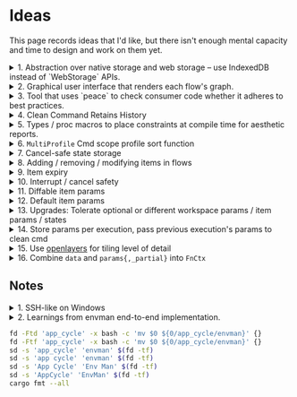# Ideas

This page records ideas that I'd like, but there isn't enough mental capacity and time to design and work on them yet.

<details>
<summary>1. Abstraction over native storage and web storage &ndash; use IndexedDB instead of `WebStorage` APIs.</summary>
<div>
</div>
</details>

<details>
<summary>2. Graphical user interface that renders each flow's graph.</summary>
<div>

1. Each item is a node.
2. User can select which nodes to run &ndash; these may be a subset of the flow.
3. User can select beginning and ending nodes &ndash; and these can be in reverse order.

    <!--  -->

**Note:** Graphviz is compiled to WASM and published by [hpcc-systems/hpcc-js-wasm](https://github.com/hpcc-systems/hpcc-js-wasm). May be able to use that to render.

[graphviz-visual-editor](https://github.com/magjac/graphviz-visual-editor) is a library that allows basic editing of a graphviz graph. It's not yet developed to a point that is intuitive for users.

</div>
</details>

<details>
<summary>3. Tool that uses `peace` to check consumer code whether it adheres to best practices.</summary>
<div>
</div>
</details>
<details>
<summary>4. Clean Command Retains History</summary>
<div>

End users may want to see what was previously deployed.

If we retain a `${profile}/.history` directory with all previous execution information, it allows:

* Re-attempting clean up.
* Reporting on what was cleaned up.
* Computing costs of all executions

Perhaps we should make the API be, on `visit`, return a list of identifiers for things to clean up.

</div>
</details>
<details>
<summary>5. Types / proc macros to place constraints at compile time for aesthetic reports.</summary>
<div>

* short summary sentences
* 2 ~ 3 sentence paragraphs / word limit


```rust
/// An ID
#[derive(Clone, Debug, PartialEq, Eq)]
pub struct Id<'s>(Cow<'s, str>);

/// Single line description, hard limit of 200 characters.
#[derive(Clone, Debug, PartialEq, Eq)]
pub struct DescShort<'s>(Cow<'s, str>);
```

</div>
</details>
<details>
<summary>6. <code>MultiProfile</code> Cmd scope profile sort function</summary>
<div>

Users may want to sort profiles in the profile directory differently to their alphabetical / lexicographical sorting.

This may be dependent on profile params &ndash; sort env based on env type, last execution time &ndash; profile history.

</div>
</details>

<details>
<summary>7. Cancel-safe state storage</summary>
<div>

When an item ensure does multiple writes, there is a possibility of not all of those writes occur during execution:

* user interrupts the execution.
* internet connection drops.
* machine loses power.

In the last case, we cannot safely write state to disk, so a `StateCurrent` discover is needed to bring `StatesSaved` up to date. However, the previous two cases, it is possible for `Item`s to return `State` that has been partially ensured, without making any further outgoing calls -- i.e. infer `StatesEnsured` based on the successful writes so far.

Note that this places a burden on the `Item` implementor to return the partial state ensured (which may conflict with keeping the `State` simple), as well as make the `ApplyFns::exec` return value more complex.

The trade off may not be worthwhile.

</div>
</details>

<details>
<summary>8. Adding / removing / modifying items in flows</summary>
<div>

Implementors may add/remove/modify items in flows.

Peace needs to be designed such that these changes do not cause already-existent flows to not be loadable, i.e. when:

* `states_*.yaml` contains state for which an item no longer exists in the flow.
* `states_*.yaml` does not contain state for an item that is newly added to the flow.
* `states_*.yaml` contains state whose fields are different to a new version of an item.

    This one can be addressed by having `State` be an enum, with versioned variants.

</div>
</details>

<details>
<summary>9. Item expiry</summary>
<div>

For items that cost, it is useful to have an expiry time that causes it to be deleted.

* This would have to be supported by the service that hosts the item.
* There should be a way to notify the user of items that are about to expire.
* There should also be a way to extend the item expiry times easily.

</div>
</details>

<details>
<summary>10. Interrupt / cancel safety</summary>
<div>

The [`tokio-graceful-shutdown`] library can be used to introduce interrupt safety into item executions. This is particularly useful for write functions.

See the [`is_shutdown_requested`] method in particular.

[`tokio-graceful-shutdown`]: https://github.com/Finomnis/tokio-graceful-shutdown
[`is_shutdown_requested`]: https://docs.rs/tokio-graceful-shutdown/latest/tokio_graceful_shutdown/struct.SubsystemHandle.html#method.is_shutdown_requested

</div>
</details>

<details>
<summary>11. Diffable item params</summary>
<div>

`DiffCmd` originally was written to diff the current and desired states. However, with the second use case of "diff states between two profiles", it is also apparent that other related functionality is useful:

* Diff profile params / flow params.
* Diff item params between profiles for a given flow.

Because of diffable params, and [#94], the `Item` should likely have:

* `type Params: ItemParams + Serialize + DeserializeOwned`.
* feature gated `fn item_params_diff(..)`.

`fn item_params_diff(..)` should likely have a similar signature to `fn state_diff(..)`, whereby if one uses  `XData<'_>`, the other should as well for consistency:

* For `MultiProfileSingleFlow` commands, a diff for item params which contains a referential value (e.g. "use the `some_predecessor.ip_address()`") may(?) need information about `some_predecessor` through `Resources` / `Data`.

We should work out the design of that before settling on what `state_diff` and `item_params_diff`'s function parameters will be. See **Design Thoughts** on [#94] for how it may look like.

</div>
</details>

<details>
<summary>12. Default item params</summary>
<div>

An `Item`'s params may not necessarily be mandatory. From the `Params` type (and corresponding trait), Peace may:

* Insert default param values, if the `Item` implementor provides a default
* Still make the params required if there is no default.
* Provide a way for `ParamsSpec` for each field to be the default, or a mapping function.

</div>
</details>

<details>
<summary>13. Upgrades: Tolerate optional or different workspace params / item params / states</summary>
<div>

When new workspace params are added, or new items are added to a flow, existing `*_params.yaml`, `item_params.yaml`, and `states_*.yaml` may not contain values for those newly added params / items.

Automation software should be able to:

* Work with missing parameters.
* Work with changed parameter types.

When workspace params / items are removed from a flow, leftover params / state are no longer used. However, we may want to do one of:

* Notify the user to clean up unused params
* Peace should ignore it
* Inform the automator to still register the item, so that old execution may be loaded.

</div>
</details>

<details>
<summary>14. Store params per execution, pass previous execution's params to clean cmd</summary>
<div>

Instead of requiring `Item::State` to store the params used when applied, maybe we should store the params used in the last ensure alongside that item's state.

Users are concerned with the current state of the item. They also may be concerned with the parameters used to produce that state. Requiring item implementors to store paths / IP addresses within the state that has been ensured feels like unnecessary duplication.

However, when comparing diffs, we would hope either:

* The params used to discover the current and desired states are the same, or
* The "params and states" pairs are both compared.

Also:

* `apply_check` needs to have both the old and new params to determine whether apply needs to be executed.
* `State` as the output API, should not necessarily include params.
* When parameters change, and an apply is interrupted, then we may have earlier items using the new parameters, and later items still on the previous parameters. More complicated still, is if parameters change *in the middle of an interruption*, and re-applied.

Perhaps there should be a `(dest_parameters, Item::State)` current state, and a `(src_parameters, Item::State)` desired state. That makes sense for file downloads if we care about cleaning up the previous `dest_path`, to move a file to the new `dest_path`.

Or, all dest parameters should be in `Item::State`, because that's what's needed to know if something needs to change.

</div>
</details>

<details>
<summary>15. Use <a href="https://openlayers.org/">openlayers</a> for tiling level of detail</summary>
<div>

Generate dot diagram using graphviz with full resolution, and then convert to tiles, then display different styling depending on the state of each item.

</div>
</details>

<details>
<summary>16. Combine <code>data</code> and <code>params{,_partial}</code> into <code>FnCtx</code></summary>
<div>

`Item` functions take in `FnCtx`, `data`, and item `params` as separate arguments.

This was done to:

* Reduce the additional layer to get `Item::Params`, or `Item::ParamsPartial`.
* Avoid progress sender from being passed in to function that didn't need it.

However, functions don't necessarily need runtime `fn_ctx` or `data`, making it noise in the signature.

Should we combine all 3 into `FnCtx`? It would make `FnCtx` type parameterized over `Params` and `ParamsPartial`.

</div>
</details>


## Notes

<details>
<summary>1. SSH-like on Windows</summary>
<div>

* psexec
* [Windows powershell and WinRM](https://stackoverflow.com/questions/10237083/how-to-programmatically-remotely-execute-a-program-in-ec2-windows-instance/13284313#13284313)

</div>
</details>

<details>
<summary>2. Learnings from envman end-to-end implementation.</summary>
<div>

1. Referential lookup of values in state / item params. ([#94])
2. AWS SDK is not WASM ready -- includes `mio` unconditionally through `tokio` (calls UDP). ([aws-sdk-rust#59])
3. AWS SDK does not always include error detail -- S3 `head_object`. ([aws-sdk-rust#227])
4. Progress output should enable-able for state current / desired discover / clean functions.
5. Flow params are annoying to register every time we add another item. Maybe split end user provided params from item params.
6. Blank item needs a lot of rework to be easier to implement an item. ([67], [#96])
7. For `ApplyCmd`, collect `StateCurrent`, `StateDesired`, `StateDiff` in execution report.
8. AWS errors' `code` and `message` should be shown to the user.
9. Progress limit should not be returned in `ApplyFns::check`, but sent through `progress_sender.limit(ProgressLimit)`. This simplifies `check`, and allows state current/desired discovery to set the limits easily.
10. Consolidate `StatesDiscoverCmd` and `ApplyCmd`, so the outcome of a command is generic. Maybe use a trait and structs, instead of enum variants and hardcoded inlined functions, so that it is extendable.
11. Add an `ListKeysAligned` presentable type so `Presenter`s can align keys of a list dynamically.
12. Remove the `peace_cfg::State` type.
13. Contextual presentable strings, for states and diffs.

    What command is this called for:

    - state current: "is .."
    - state desired: "should be .."
    - diff between current and desired: "will change from .. to .."
    - diff between current and cleaned: "will change from .. to .."
    - diff between two profiles' current states: : "left is .., right is .."

    Maybe we don't burden the presenter implementation, but Peace will insert the contextual words

14. Easy API functions for diffing -- current vs desired, between profiles' current states.
15. What about diffing states of different state versions?

    Maybe this is already taken care of -- `state_diff` is already passed in both `State`s, so implementors had to manage it already.

16. Rename `StatesSaved`, because we may need to distinguish between `StatesCurrentSaved`, `StatesDesiredSaved`.



[#67]: https://github.com/azriel91/peace/issues/67
[#94]: https://github.com/azriel91/peace/issues/94
[#96]: https://github.com/azriel91/peace/issues/96
[aws-sdk-rust#59]: https://github.com/awslabs/aws-sdk-rust/issues/59
[aws-sdk-rust#227]: https://github.com/awslabs/aws-sdk-rust/issues/227

</div>
</details>


```bash
fd -Ftd 'app_cycle' -x bash -c 'mv $0 ${0/app_cycle/envman}' {}
fd -Ftf 'app_cycle' -x bash -c 'mv $0 ${0/app_cycle/envman}' {}
sd -s 'app_cycle' 'envman' $(fd -tf)
sd -s 'app cycle' 'envman' $(fd -tf)
sd -s 'App Cycle' 'Env Man' $(fd -tf)
sd -s 'AppCycle' 'EnvMan' $(fd -tf)
cargo fmt --all
```
